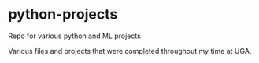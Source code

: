 # python-projects
Repo for various python and ML projects

Various files and projects that were completed throughout my time at UGA.
